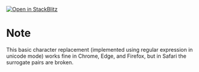 [![Open in StackBlitz](https://developer.stackblitz.com/img/open_in_stackblitz.svg)](https://stackblitz.com/fork/github/wcshds/safari-regex-replace-bug?file=src%2FApp.vue&terminal=dev)

# Note
This basic character replacement (implemented using regular expression in unicode mode) works fine in Chrome, Edge, and Firefox, but in Safari the surrogate pairs are broken.